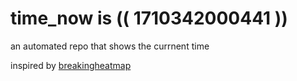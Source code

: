 # time_now is (( 1710342000441 ))

an automated repo that shows the currnent time

inspired by [breakingheatmap](https://github.com/breakingheatmap/breakingheatmap)